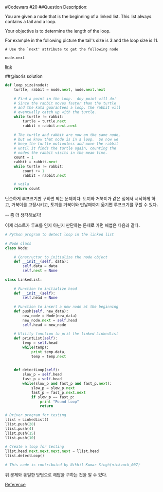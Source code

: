 #Codewars #20
##Question
Description:

You are given a node that is the beginning of a linked list. This list always contains a tail and a loop.

Your objective is to determine the length of the loop.

For example in the following picture the tail's size is 3 and the loop size is 11.

```
# Use the `next' attribute to get the following node

node.next
```

[link](https://www.codewars.com/kata/can-you-get-the-loop/python)

##@laoris solution

```python
def loop_size(node):
    turtle, rabbit = node.next, node.next.next
    
    # Find a point in the loop.  Any point will do!
    # Since the rabbit moves faster than the turtle
    # and the kata guarantees a loop, the rabbit will
    # eventually catch up with the turtle.
    while turtle != rabbit:
        turtle = turtle.next
        rabbit = rabbit.next.next
  
    # The turtle and rabbit are now on the same node,
    # but we know that node is in a loop.  So now we
    # keep the turtle motionless and move the rabbit
    # until it finds the turtle again, counting the
    # nodes the rabbit visits in the mean time.
    count = 1
    rabbit = rabbit.next
    while turtle != rabbit:
        count += 1
        rabbit = rabbit.next

    # voila
    return count 
```

단순하게 루프크기만 구하면 되는 문제이다. 토끼와 거북이가 같은 점에서 시작하게 하고, 거북이를 고정시키고, 토끼를 거북이와 만날때까지 옮기면 루프크기를 구할 수 있다.

--
좀 더 생각해보자!

이제 리스트가 루프를 인지 아닌지 판단하는 문제로 가면 해법은 다음과 같다.

```python
# Python program to detect loop in the linked list
 
# Node class 
class Node:
 
    # Constructor to initialize the node object
    def __init__(self, data):
        self.data = data
        self.next = None
 
class LinkedList:
 
    # Function to initialize head
    def __init__(self):
        self.head = None
 
    # Function to insert a new node at the beginning
    def push(self, new_data):
        new_node = Node(new_data)
        new_node.next = self.head
        self.head = new_node
 
    # Utility function to prit the linked LinkedList
    def printList(self):
        temp = self.head
        while(temp):
            print temp.data,
            temp = temp.next
 
 
    def detectLoop(self):
        slow_p = self.head
        fast_p = self.head
        while(slow_p and fast_p and fast_p.next):
            slow_p = slow_p.next
            fast_p = fast_p.next.next
            if slow_p == fast_p:
                print "Found Loop"
                return
 
# Driver program for testing
llist = LinkedList()
llist.push(20)
llist.push(4)
llist.push(15)
llist.push(10)
 
# Create a loop for testing
llist.head.next.next.next.next = llist.head
llist.detectLoop()
 
# This code is contributed by Nikhil Kumar Singh(nickzuck_007)
```

위 문제와 동일한 방법으로 해답을 구하는 것을 알 수 있다. 

[Reference](http://www.geeksforgeeks.org/write-a-c-function-to-detect-loop-in-a-linked-list/)